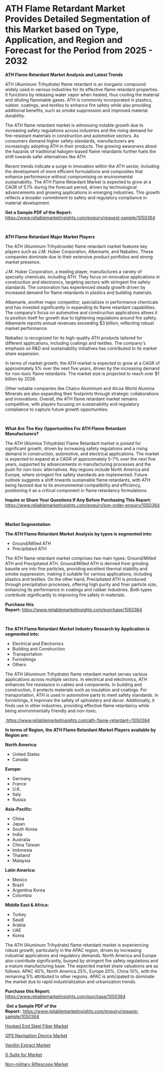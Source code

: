<p><h1>ATH Flame Retardant Market Provides Detailed Segmentation of this Market based on Type, Application, and Region and Forecast for the Period from 2025 - 2032</h1></p><p><strong>ATH Flame Retardant Market Analysis and Latest Trends</strong></p>
<p><p>ATH (Aluminum Trihydrate) flame retardant is an inorganic compound widely used in various industries for its effective flame retardant properties. It functions by releasing water vapor when heated, thus cooling the material and diluting flammable gases. ATH is commonly incorporated in plastics, rubber, coatings, and textiles to enhance fire safety while also providing additional benefits, such as smoke suppression and improved material durability.</p><p>The ATH flame retardant market is witnessing notable growth due to increasing safety regulations across industries and the rising demand for fire-resistant materials in construction and automotive sectors. As consumers demand higher safety standards, manufacturers are increasingly adopting ATH in their products. The growing awareness about the hazards of traditional halogen-based flame retardants further fuels the shift towards safer alternatives like ATH.</p><p>Recent trends indicate a surge in innovation within the ATH sector, including the development of more efficient formulations and composites that enhance performance without compromising on environmental sustainability. The ATH Flame Retardant Market is expected to grow at a CAGR of 5.1% during the forecast period, driven by technological advancements and growing applications in emerging industries. This growth reflects a broader commitment to safety and regulatory compliance in material development.</p></p>
<p><strong>Get a Sample PDF of the Report:&nbsp;</strong> <a href="https://www.reliablemarketinsights.com/enquiry/request-sample/1050364?utm_campaign=2129&utm_medium=2&utm_source=Github&utm_content=ia&utm_term=30012025&utm_id=ath-flame-retardant">https://www.reliablemarketinsights.com/enquiry/request-sample/1050364</a></p>
<p>&nbsp;</p>
<p><strong>ATH Flame Retardant Major Market Players</strong></p>
<p><p>The ATH (Aluminum Trihydroxide) flame retardant market features key players such as J.M. Huber Corporation, Albemarle, and Nabaltec. These companies dominate due to their extensive product portfolios and strong market presence.</p><p>J.M. Huber Corporation, a leading player, manufactures a variety of specialty chemicals, including ATH. They focus on innovative applications in construction and electronics, targeting sectors with stringent fire safety standards. The corporation has experienced steady growth driven by increased demand for flame retardants in plastics and building materials.</p><p>Albemarle, another major competitor, specializes in performance chemicals and has invested significantly in expanding its flame retardant capabilities. The company’s focus on automotive and construction applications allows it to position itself for growth due to tightening regulations around fire safety. Albemarle reports annual revenues exceeding $3 billion, reflecting robust market performance.</p><p>Nabaltec is recognized for its high-quality ATH products tailored for different applications, including coatings and textiles. The company's emphasis on R&D and sustainability initiatives has contributed to its market share expansion. </p><p>In terms of market growth, the ATH market is expected to grow at a CAGR of approximately 5% over the next five years, driven by the increasing demand for non-toxic flame retardants. The market size is projected to reach over $1 billion by 2026.</p><p>Other notable companies like Chalco Aluminium and Alcoa World Alumina Minerals are also expanding their footprints through strategic collaborations and innovations. Overall, the ATH flame retardant market remains competitive, with players focusing on sustainability and regulatory compliance to capture future growth opportunities.</p></p>
<p>&nbsp;</p>
<p><strong>What Are The Key Opportunities For ATH Flame Retardant Manufacturers?</strong></p>
<p><p>The ATH (Alumina Trihydrate) Flame Retardant market is poised for significant growth, driven by increasing safety regulations and a rising demand in construction, automotive, and electrical applications. The market is expected to expand at a CAGR of approximately 5-7% over the next five years, supported by advancements in manufacturing processes and the push for non-toxic alternatives. Key regions include North America and Europe, where stringent fire safety standards are implemented. Future outlook suggests a shift towards sustainable flame retardants, with ATH being favored due to its environmental compatibility and efficiency, positioning it as a critical component in flame retardancy formulations.</p></p>
<p><strong>Inquire or Share Your Questions If Any Before Purchasing This Report:</strong> <a href="https://www.reliablemarketinsights.com/enquiry/pre-order-enquiry/1050364?utm_campaign=2129&utm_medium=2&utm_source=Github&utm_content=ia&utm_term=30012025&utm_id=ath-flame-retardant">https://www.reliablemarketinsights.com/enquiry/pre-order-enquiry/1050364</a></p>
<p>&nbsp;</p>
<p><strong>Market Segmentation</strong></p>
<p><strong>The ATH Flame Retardant Market Analysis by types is segmented into:</strong></p>
<p><ul><li>Ground/Milled ATH</li><li>Precipitated ATH</li></ul></p>
<p><p>The ATH flame retardant market comprises two main types: Ground/Milled ATH and Precipitated ATH. Ground/Milled ATH is derived from grinding bauxite ore into fine particles, providing excellent thermal stability and smoke suppression, making it suitable for various applications, including plastics and textiles. On the other hand, Precipitated ATH is produced through precipitation processes, offering high purity and finer particle size, enhancing its performance in coatings and rubber industries. Both types contribute significantly to improving fire safety in materials.</p></p>
<p><strong>Purchase this Report:&nbsp;</strong><a href="https://www.reliablemarketinsights.com/purchase/1050364?utm_campaign=2129&utm_medium=2&utm_source=Github&utm_content=ia&utm_term=30012025&utm_id=ath-flame-retardant">https://www.reliablemarketinsights.com/purchase/1050364</a></p>
<p>&nbsp;</p>
<p><strong>The ATH Flame Retardant Market Industry Research by Application is segmented into:</strong></p>
<p><ul><li>Electrical and Electronics</li><li>Building and Construction</li><li>Transportation</li><li>Furnishings</li><li>Others</li></ul></p>
<p><p>The ATH (Aluminum Trihydrate) flame retardant market serves various applications across multiple sectors. In electrical and electronics, ATH enhances fire resistance in cables and components. In building and construction, it protects materials such as insulation and coatings. For transportation, ATH is used in automotive parts to meet safety standards. In furnishings, it improves the safety of upholstery and decor. Additionally, it finds use in other industries, providing effective flame retardancy while being environmentally friendly and non-toxic.</p></p>
<p><a href="https://www.reliablemarketinsights.com/ath-flame-retardant-r1050364?utm_campaign=2129&utm_medium=2&utm_source=Github&utm_content=ia&utm_term=30012025&utm_id=ath-flame-retardant">&nbsp;https://www.reliablemarketinsights.com/ath-flame-retardant-r1050364</a></p>
<p><strong>In terms of Region, the ATH Flame Retardant Market Players available by Region are:</strong></p>
<p>
    <p> <strong> North America: </strong>
        <ul>
            <li>United States</li>
            <li>Canada</li>
        </ul>
        </p> 
    <p> <strong> Europe: </strong>
        <ul>
            <li>Germany</li>
            <li>France</li>
            <li>U.K.</li>
            <li>Italy</li>
            <li>Russia</li>
        </ul>
        </p> 
    <p> <strong> Asia-Pacific: </strong>
        <ul>
            <li>China</li>
            <li>Japan</li>
            <li>South Korea</li>
            <li>India</li>
            <li>Australia</li>
            <li>China Taiwan</li>
            <li>Indonesia</li>
            <li>Thailand</li>
            <li>Malaysia</li>
        </ul>
        </p> 
    <p> <strong> Latin America: </strong>
        <ul>
            <li>Mexico</li>
            <li>Brazil</li>
            <li>Argentina Korea</li>
            <li>Colombia</li>
        </ul>
        </p> 
    <p> <strong> Middle East & Africa: </strong>
        <ul>
            <li>Turkey</li>
            <li>Saudi</li>
            <li>Arabia</li>
            <li>UAE</li>
            <li>Korea</li>
        </ul>
    </p>
    </p>
<p><p>The ATH (Aluminum Trihydrate) flame retardant market is experiencing robust growth, particularly in the APAC region, driven by increasing industrial applications and regulatory demands. North America and Europe also contribute significantly, buoyed by stringent fire safety regulations and a mature manufacturing base. The expected market share valuations are as follows: APAC 40%, North America 25%, Europe 20%, China 10%, with the remaining 5% attributed to other regions. APAC is anticipated to dominate the market due to rapid industrialization and urbanization trends.</p></p>
<p><strong>Purchase this Report: </strong><a href="https://www.reliablemarketinsights.com/purchase/1050364?utm_campaign=2129&utm_medium=2&utm_source=Github&utm_content=ia&utm_term=30012025&utm_id=ath-flame-retardant">https://www.reliablemarketinsights.com/purchase/1050364</a></p>
<p>&nbsp;<strong>Get a Sample PDF of the Report:&nbsp;&nbsp;</strong><a href="https://www.reliablemarketinsights.com/enquiry/request-sample/1050364?utm_campaign=2129&utm_medium=2&utm_source=Github&utm_content=ia&utm_term=30012025&utm_id=ath-flame-retardant">https://www.reliablemarketinsights.com/enquiry/request-sample/1050364</a></p>
<p><strong></strong></p>
<p><p><a href="https://github.com/ternainglin/Market-Research-Report-List-1/blob/main/hooked-end-steel-fiber-market.md?utm_campaign=2129&utm_medium=2&utm_source=Github&utm_content=ia&utm_term=30012025&utm_id=ath-flame-retardant">Hooked End Steel Fiber Market</a></p><p><a href="https://www.linkedin.com/pulse/gps-navigation-device-research-report-industry-development-owh0e?utm_campaign=2129&utm_medium=2&utm_source=Github&utm_content=ia&utm_term=30012025&utm_id=ath-flame-retardant">GPS Navigation Device Market</a></p><p><a href="https://github.com/lalolatiot/Market-Research-Report-List-1/blob/main/vanillin-extract-market.md?utm_campaign=2129&utm_medium=2&utm_source=Github&utm_content=ia&utm_term=30012025&utm_id=ath-flame-retardant">Vanillin Extract Market</a></p><p><a href="https://www.linkedin.com/pulse/g-suite-market-research-future-outlook-forecasted-cagr-143-kevyc?utm_campaign=2129&utm_medium=2&utm_source=Github&utm_content=ia&utm_term=30012025&utm_id=ath-flame-retardant">G Suite for Market</a></p><p><a href="https://www.linkedin.com/pulse/non-military-riflescope-market-size-forecast-anticipated-eyntc?utm_campaign=2129&utm_medium=2&utm_source=Github&utm_content=ia&utm_term=30012025&utm_id=ath-flame-retardant">Non-military Riflescope Market</a></p></p>